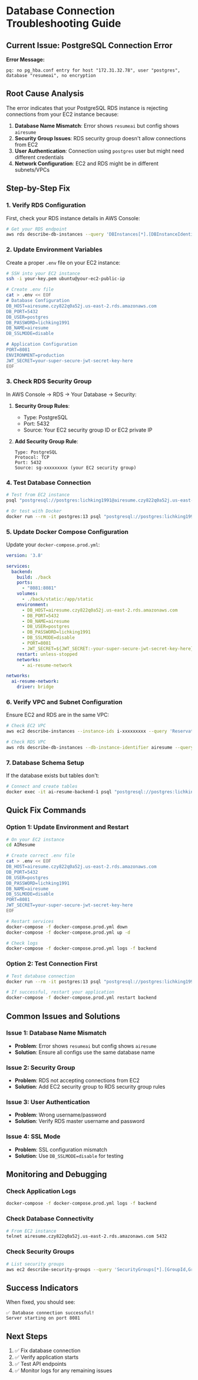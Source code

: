 # Database Connection Troubleshooting Guide

## Current Issue: PostgreSQL Connection Error

**Error Message:**
```
pq: no pg_hba.conf entry for host "172.31.32.78", user "postgres", database "resumeai", no encryption
```

## Root Cause Analysis

The error indicates that your PostgreSQL RDS instance is rejecting connections from your EC2 instance because:

1. **Database Name Mismatch**: Error shows `resumeai` but config shows `airesume`
2. **Security Group Issues**: RDS security group doesn't allow connections from EC2
3. **User Authentication**: Connection using `postgres` user but might need different credentials
4. **Network Configuration**: EC2 and RDS might be in different subnets/VPCs

## Step-by-Step Fix

### 1. Verify RDS Configuration

First, check your RDS instance details in AWS Console:

```bash
# Get your RDS endpoint
aws rds describe-db-instances --query 'DBInstances[*].[DBInstanceIdentifier,Endpoint.Address,Endpoint.Port,DBName]' --output table
```

### 2. Update Environment Variables

Create a proper `.env` file on your EC2 instance:

```bash
# SSH into your EC2 instance
ssh -i your-key.pem ubuntu@your-ec2-public-ip

# Create .env file
cat > .env << EOF
# Database Configuration
DB_HOST=airesume.czy822q0a52j.us-east-2.rds.amazonaws.com
DB_PORT=5432
DB_USER=postgres
DB_PASSWORD=lichking1991
DB_NAME=airesume
DB_SSLMODE=disable

# Application Configuration
PORT=8081
ENVIRONMENT=production
JWT_SECRET=your-super-secure-jwt-secret-key-here
EOF
```

### 3. Check RDS Security Group

In AWS Console → RDS → Your Database → Security:

1. **Security Group Rules**:
   - Type: PostgreSQL
   - Port: 5432
   - Source: Your EC2 security group ID or EC2 private IP

2. **Add Security Group Rule**:
   ```
   Type: PostgreSQL
   Protocol: TCP
   Port: 5432
   Source: sg-xxxxxxxxx (your EC2 security group)
   ```

### 4. Test Database Connection

```bash
# Test from EC2 instance
psql "postgresql://postgres:lichking1991@airesume.czy822q0a52j.us-east-2.rds.amazonaws.com:5432/airesume"

# Or test with Docker
docker run --rm -it postgres:13 psql "postgresql://postgres:lichking1991@airesume.czy822q0a52j.us-east-2.rds.amazonaws.com:5432/airesume"
```

### 5. Update Docker Compose Configuration

Update your `docker-compose.prod.yml`:

```yaml
version: '3.8'

services:
  backend:
    build: ./back
    ports:
      - "8081:8081"
    volumes:
      - ./back/static:/app/static
    environment:
      - DB_HOST=airesume.czy822q0a52j.us-east-2.rds.amazonaws.com
      - DB_PORT=5432
      - DB_NAME=airesume
      - DB_USER=postgres
      - DB_PASSWORD=lichking1991
      - DB_SSLMODE=disable
      - PORT=8081
      - JWT_SECRET=${JWT_SECRET:-your-super-secure-jwt-secret-key-here}
    restart: unless-stopped
    networks:
      - ai-resume-network

networks:
  ai-resume-network:
    driver: bridge
```

### 6. Verify VPC and Subnet Configuration

Ensure EC2 and RDS are in the same VPC:

```bash
# Check EC2 VPC
aws ec2 describe-instances --instance-ids i-xxxxxxxxx --query 'Reservations[*].Instances[*].[VpcId,SubnetId]'

# Check RDS VPC
aws rds describe-db-instances --db-instance-identifier airesume --query 'DBInstances[*].[DBSubnetGroup.VpcId]'
```

### 7. Database Schema Setup

If the database exists but tables don't:

```bash
# Connect and create tables
docker exec -it ai-resume-backend-1 psql "postgresql://postgres:lichking1991@airesume.czy822q0a52j.us-east-2.rds.amazonaws.com:5432/airesume" -f /app/database/schema.sql
```

## Quick Fix Commands

### Option 1: Update Environment and Restart

```bash
# On your EC2 instance
cd AIResume

# Create correct .env file
cat > .env << EOF
DB_HOST=airesume.czy822q0a52j.us-east-2.rds.amazonaws.com
DB_PORT=5432
DB_USER=postgres
DB_PASSWORD=lichking1991
DB_NAME=airesume
DB_SSLMODE=disable
PORT=8081
JWT_SECRET=your-super-secure-jwt-secret-key-here
EOF

# Restart services
docker-compose -f docker-compose.prod.yml down
docker-compose -f docker-compose.prod.yml up -d

# Check logs
docker-compose -f docker-compose.prod.yml logs -f backend
```

### Option 2: Test Connection First

```bash
# Test database connection
docker run --rm -it postgres:13 psql "postgresql://postgres:lichking1991@airesume.czy822q0a52j.us-east-2.rds.amazonaws.com:5432/airesume" -c "\l"

# If successful, restart your application
docker-compose -f docker-compose.prod.yml restart backend
```

## Common Issues and Solutions

### Issue 1: Database Name Mismatch
- **Problem**: Error shows `resumeai` but config shows `airesume`
- **Solution**: Ensure all configs use the same database name

### Issue 2: Security Group
- **Problem**: RDS not accepting connections from EC2
- **Solution**: Add EC2 security group to RDS security group rules

### Issue 3: User Authentication
- **Problem**: Wrong username/password
- **Solution**: Verify RDS master username and password

### Issue 4: SSL Mode
- **Problem**: SSL configuration mismatch
- **Solution**: Use `DB_SSLMODE=disable` for testing

## Monitoring and Debugging

### Check Application Logs
```bash
docker-compose -f docker-compose.prod.yml logs -f backend
```

### Check Database Connectivity
```bash
# From EC2 instance
telnet airesume.czy822q0a52j.us-east-2.rds.amazonaws.com 5432
```

### Check Security Groups
```bash
# List security groups
aws ec2 describe-security-groups --query 'SecurityGroups[*].[GroupId,GroupName]' --output table
```

## Success Indicators

When fixed, you should see:
```
✅ Database connection successful!
Server starting on port 8081
```

## Next Steps

1. ✅ Fix database connection
2. ✅ Verify application starts
3. ✅ Test API endpoints
4. ✅ Monitor logs for any remaining issues 